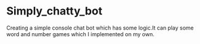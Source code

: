# Simply_chatty_bot
 Creating a simple console chat bot which has some logic.It can play some word and number games which I implemented on my own.
